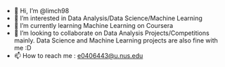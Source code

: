 - 👋 Hi, I’m @limch98
- 👀 I’m interested in Data Analysis/Data Science/Machine Learning
- 🌱 I’m currently learning Machine Learning on Coursera
- 💞️ I’m looking to collaborate on Data Analysis Projects/Competitions mainly. Data Science and Machine Learning projects are also fine with me :D
- 📫 How to reach me : e0406443@u.nus.edu

<!---
limch98/limch98 is a ✨ special ✨ repository because its `README.md` (this file) appears on your GitHub profile.
You can click the Preview link to take a look at your changes.
--->
